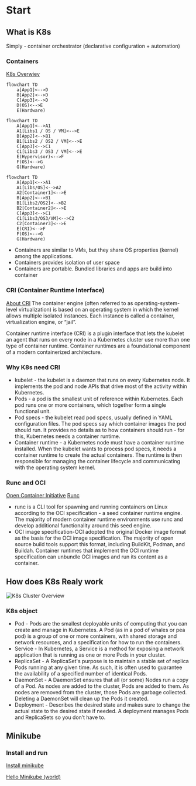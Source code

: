 # Start

## What is K8s

Simply - container orchestrator (declarative configuration + automation)

### Containers

[K8s Overwiev](https://kubernetes.io/docs/concepts/overview/)

```mermaid
flowchart TD
    a[App1]<-->D
    B[App2]<-->D
    C[App3]<-->D
    D(OS)<-->E
    E(Hardware)
```

```mermaid
flowchart TD
    A[App1]<-->A1
    A1[Libs1 / OS / VM]<-->E
    B[App2]<-->B1
    B1[Libs2 / OS2 / VM]<-->E
    C[App3]<-->C1
    C1[Libs3 / OS3 / VM]<-->E
    E(Hypervisor)<-->F
    F(OS)<-->G
    G(Hardware)
```

```mermaid
flowchart TD
    A[App1]<-->A1
    A1[Libs/OS]<-->A2
    A2[Container1]<-->E
    B[App2]<-->B1
    B1[Libs2/OS2]<-->B2
    B2[Container2]<-->E
    C[App3]<-->C1
    C1[Libs3/OS3/VM]<-->C2
    C2[Container3]<-->E
    E(CRI)<-->F
    F(OS)<-->G
    G(Hardware)
```

- Containers are similar to VMs, but they share OS properties (kernel) among the applications.
- Containers provides isolation of user space
- Containers are portable. Bundled libraries and apps are build into container

### CRI (Container Runtime Interface)

[About CRI](https://www.aquasec.com/cloud-native-academy/container-security/container-runtime-interface/)
The container engine (often referred to as operating-system-level virtualization) is based on an operating system in which the kernel allows multiple isolated instances. Each instance is called a container, virtualization engine, or “jail”.

Container runtime interface (CRI) is a plugin interface that lets the kubelet an agent that runs on every node in a Kubernetes cluster use more than one type of container runtime. Container runtimes are a foundational component of a modern containerized architecture.

### Why K8s need CRI

- kubelet - the kubelet is a daemon that runs on every Kubernetes node. It implements the pod and node APIs that drive most of the activity within Kubernetes.
- Pods - a pod is the smallest unit of reference within Kubernetes. Each pod runs one or more containers, which together form a single functional unit.
- Pod specs - the kubelet read pod specs, usually defined in YAML configuration files. The pod specs say which container images the pod should run. It provides no details as to how containers should run - for this, Kubernetes needs a container runtime.
- Container runtime - a Kubernetes node must have a container runtime installed. When the kubelet wants to process pod specs, it needs a container runtime to create the actual containers. The runtime is then responsible for managing the container lifecycle and communicating with the operating system kernel.

### Runc and OCI

[Open Container Initiative](https://opencontainers.org/about/overview/)
[Runc](https://github.com/opencontainers/runc)

- runc is a CLI tool for spawning and running containers on Linux according to the OCI specification - a seed container runtime engine. The majority of modern container runtime environments use runc and develop additional functionality around this seed engine.
- OCI image specification-OCI adopted the original Docker image format as the basis for the OCI image specification. The majority of open source build tools support this format, including BuildKit, Podman, and Buildah. Container runtimes that implement the OCI runtime specification can unbundle OCI images and run its content as a container.

## How does K8s Realy work

![K8s Cluster Overview](https://d33wubrfki0l68.cloudfront.net/2475489eaf20163ec0f54ddc1d92aa8d4c87c96b/e7c81/images/docs/components-of-kubernetes.svg)

### K8s object

- Pod - Pods are the smallest deployable units of computing that you can create and manage in Kubernetes. A Pod (as in a pod of whales or pea pod) is a group of one or more containers, with shared storage and network resources, and a specification for how to run the containers.
- Service - In Kubernetes, a Service is a method for exposing a network application that is running as one or more Pods in your cluster.
- ReplicaSet - A ReplicaSet's purpose is to maintain a stable set of replica Pods running at any given time. As such, it is often used to guarantee the availability of a specified number of identical Pods.
- DaemonSet - A DaemonSet ensures that all (or some) Nodes run a copy of a Pod. As nodes are added to the cluster, Pods are added to them. As nodes are removed from the cluster, those Pods are garbage collected. Deleting a DaemonSet will clean up the Pods it created.
- Deployment - Describes the desired state and makes sure to change the actual state to the desired state if needed. A deployment manages Pods and ReplicaSets so you don’t have to.

## Minikube

### Install and run

[Install minikube](https://minikube.sigs.k8s.io/docs/start/)

[Hello Minikube (world)](https://kubernetes.io/docs/tutorials/hello-minikube/)
